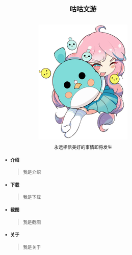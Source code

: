 <div align="center"><h2>咕咕文游</h2><br><img src="assets/logo/splash2.png" style="width:280px" align="center"><p>永远相信美好的事情即将发生</p></div>


- #### **介绍**

  > 我是介绍

- #### **下载**

  > 我是下载

- #### **截图**

  > 我是截图

- #### **关于**

  > 我是关于
   
